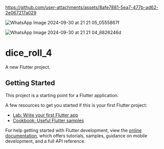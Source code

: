 

https://github.com/user-attachments/assets/8afe7881-5ea7-477b-ad62-2e067217a029

![WhatsApp Image 2024-09-30 at 21 21 05_0555867f](https://github.com/user-attachments/assets/d3325162-eb66-470f-b068-153c6fe0e644)



![WhatsApp Image 2024-09-30 at 21 21 04_8826246d](https://github.com/user-attachments/assets/4203e883-6083-4fc4-abda-3b90e5183870)




# dice_roll_4

A new Flutter project.

## Getting Started

This project is a starting point for a Flutter application.

A few resources to get you started if this is your first Flutter project:

- [Lab: Write your first Flutter app](https://docs.flutter.dev/get-started/codelab)
- [Cookbook: Useful Flutter samples](https://docs.flutter.dev/cookbook)

For help getting started with Flutter development, view the
[online documentation](https://docs.flutter.dev/), which offers tutorials,
samples, guidance on mobile development, and a full API reference.
